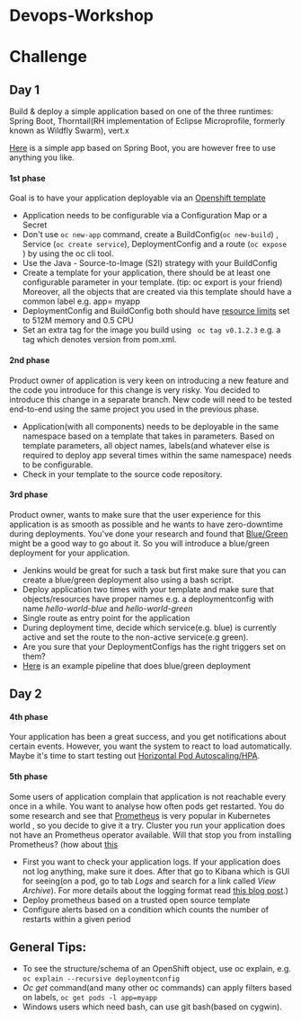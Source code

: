 # Devops-Workshop

# Challenge
## Day 1

Build & deploy a simple application based on one of the three runtimes: Spring Boot, Thorntail(RH implementation of Eclipse Microprofile, formerly known as Wildfly Swarm), vert.x

[Here](https://github.com/mcelep/spring-boot-hello-world) is a simple app based on Spring Boot, you are however free to use anything you like.

#### 1st phase

Goal is to have your application deployable via an [Openshift template](https://docs.openshift.com/container-platform/3.10/dev_guide/templates.html)

- Application needs to be configurable via a Configuration Map or a Secret
- Don't use ```oc new-app``` command, create a BuildConfig(```oc new-build```) , Service (```oc create service```), DeploymentConfig and a route (```oc expose ```) by using the oc cli tool.
- Use the Java - Source-to-Image (S2I) strategy with your BuildConfig
- Create a template for your application, there should be at least one configurable parameter in your template. 
(tip: oc export is your friend) Moreover, all the objects that are created via this template should have a common label e.g. app= myapp
- DeploymentConfig and BuildConfig both should have [resource limits](https://docs.openshift.com/container-platform/3.11/dev_guide/deployments/basic_deployment_operations.html#deployment-resources) set to 512M memory and 0.5 CPU
- Set an extra tag for the image you build using ``` oc tag v0.1.2.3``` e.g. a tag which denotes version from pom.xml. 
 
#### 2nd phase

Product owner of application is very keen on introducing a new feature and the code you introduce for this change is very risky.
You decided to introduce this change in a separate branch. New code will need to be tested end-to-end using the same project you used in the previous phase.

- Application(with all components) needs to be deployable in the same namespace based on a template that takes in parameters. Based on template parameters, all object names, labels(and whatever else is required to deploy app several times within the same namespace) needs to be configurable.  
- Check in your template to the source code repository.


#### 3rd phase

Product owner, wants to make sure that the user experience for this application is as smooth as possible and he wants to have zero-downtime during deployments.
You've done your research and found that [Blue/Green](https://martinfowler.com/bliki/BlueGreenDeployment.html) might be a good way to go about it.
So you will introduce a blue/green deployment for your application.

- Jenkins would be great for such a task but first make sure that you can create a blue/green deployment also using a bash script.
- Deploy application two times with your template and make sure that objects/resources have proper names e.g. a deploymentconfig with name *hello-world-blue* and *hello-world-green*  
- Single route as entry point for the application 
- During deployment time, decide which service(e.g. blue) is currently active and set the route to the non-active service(e.g green).
- Are you sure that your DeploymentConfigs has the right triggers set on them?
- [Here](https://github.com/mcelep/ocp-adv-app-dev/blob/master/dev/Jenkinsfile) is an example pipeline that does blue/green deployment

## Day 2

#### 4th phase

Your application has been a great success, and you get notifications about certain events. However, you want the system to react to load automatically.
Maybe it's time to start testing out [Horizontal Pod Autoscaling/HPA](https://docs.openshift.com/container-platform/3.11/dev_guide/pod_autoscaling.html).

#### 5th phase

Some users of application complain that application is not reachable every once in a while.
You want to analyse how often pods get restarted. You do some research and see that [Prometheus](https://prometheus.io/) is very popular in Kubernetes world , so you decide to give it a try.
Cluster you run your application does not have an Prometheus operator available. Will that stop you from installing Prometheus? (how about [this](https://github.com/openshift/origin/blob/master/examples/prometheus/prometheus-standalone.yaml) 

- First you want to check your application logs. If your application does not log anything, make sure it does. After that go to Kibana which is GUI for seeing(on a pod, go to tab *Logs* and search for a link called *View Archive*).
For more details about the logging format read [this blog post](https://developers.redhat.com/blog/2018/01/22/openshift-structured-application-logs/).) 
- Deploy prometheus based on a trusted open source template
- Configure alerts based on a condition which counts the number of restarts within a given period



## General Tips:

- To see the structure/schema of an OpenShift object, use oc explain, e.g. ```oc explain --recursive deploymentconfig```
- *Oc get* command(and many other oc commands) can apply filters based on labels, ``` oc get pods -l app=myapp ```
- Windows users which need bash, can use git bash(based on cygwin).
 



